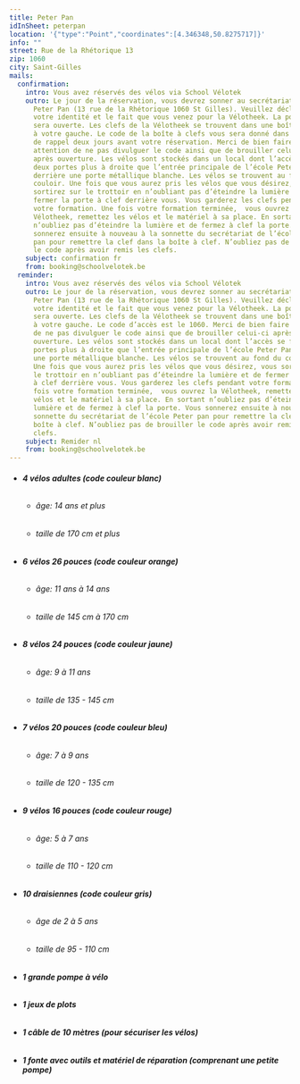 ```yaml
---
title: Peter Pan
idInSheet: peterpan
location: '{"type":"Point","coordinates":[4.346348,50.8275717]}'
info: ""
street: Rue de la Rhétorique 13
zip: 1060
city: Saint-Gilles
mails:
  confirmation:
    intro: Vous avez réservés des vélos via School Vélotek
    outro: Le jour de la réservation, vous devrez sonner au secrétariat de l’école
      Peter Pan (13 rue de la Rhétorique 1060 St Gilles). Veuillez décliner
      votre identité et le fait que vous venez pour la Vélotheek. La porte vous
      sera ouverte. Les clefs de la Vélotheek se trouvent dans une boîte à clef
      à votre gauche. Le code de la boîte à clefs vous sera donné dans l’email
      de rappel deux jours avant votre réservation. Merci de bien faire
      attention de ne pas divulguer le code ainsi que de brouiller celui-ci
      après ouverture. Les vélos sont stockés dans un local dont l’accès se fait
      deux portes plus à droite que l’entrée principale de l’école Peter Pan
      derrière une porte métallique blanche. Les vélos se trouvent au fond du
      couloir. Une fois que vous aurez pris les vélos que vous désirez, vous
      sortirez sur le trottoir en n’oubliant pas d’éteindre la lumière et de
      fermer la porte à clef derrière vous. Vous garderez les clefs pendant
      votre formation. Une fois votre formation terminée,  vous ouvrez la
      Vélotheek, remettez les vélos et le matériel à sa place. En sortant
      n’oubliez pas d’éteindre la lumière et de fermez à clef la porte. Vous
      sonnerez ensuite à nouveau à la sonnette du secrétariat de l’école Peter
      pan pour remettre la clef dans la boîte à clef. N’oubliez pas de brouiller
      le code après avoir remis les clefs. 
    subject: confirmation fr
    from: booking@schoolvelotek.be
  reminder:
    intro: Vous avez réservés des vélos via School Vélotek
    outro: Le jour de la réservation, vous devrez sonner au secrétariat de l’école
      Peter Pan (13 rue de la Rhétorique 1060 St Gilles). Veuillez décliner
      votre identité et le fait que vous venez pour la Vélotheek. La porte vous
      sera ouverte. Les clefs de la Vélotheek se trouvent dans une boîte à clef
      à votre gauche. Le code d’accès est le 1060. Merci de bien faire attention
      de ne pas divulguer le code ainsi que de brouiller celui-ci après
      ouverture. Les vélos sont stockés dans un local dont l’accès se fait deux
      portes plus à droite que l’entrée principale de l’école Peter Pan derrière
      une porte métallique blanche. Les vélos se trouvent au fond du couloir.
      Une fois que vous aurez pris les vélos que vous désirez, vous sortirez sur
      le trottoir en n’oubliant pas d’éteindre la lumière et de fermer la porte
      à clef derrière vous. Vous garderez les clefs pendant votre formation. Une
      fois votre formation terminée,  vous ouvrez la Vélotheek, remettez les
      vélos et le matériel à sa place. En sortant n’oubliez pas d’éteindre la
      lumière et de fermez à clef la porte. Vous sonnerez ensuite à nouveau à la
      sonnette du secrétariat de l’école Peter pan pour remettre la clef dans la
      boîte à clef. N’oubliez pas de brouiller le code après avoir remis les
      clefs.
    subject: Remider nl
    from: booking@schoolvelotek.be
---
```

* ###### **4 vélos adultes (code couleur blanc)**

  * ###### âge: 14 ans et plus
  * ###### taille de 170 cm et plus
* ###### **6 vélos 26 pouces (code couleur orange)**

  * ###### âge: 11 ans à 14 ans
  * ###### taille de 145 cm à 170 cm
* ###### **8 vélos 24 pouces (code couleur jaune)**

  * ###### âge: 9 à 11 ans
  * ###### taille de 135 - 145 cm 
* ###### **7 vélos 20 pouces (code couleur bleu)**

  * ###### âge: 7 à 9 ans
  * ###### taille de 120 - 135 cm
* ###### **9 vélos 16 pouces (code couleur rouge)**

  * ###### âge: 5 à 7 ans
  * ###### taille de 110 - 120 cm  
* ###### **10 draisiennes (code couleur gris)**

  * ###### âge de 2 à 5 ans
  * ###### taille de 95 - 110 cm                              
* ###### **1 grande pompe à vélo**
* ###### **1 jeux de plots**
* ###### **1 câble de 10 mètres (pour sécuriser les vélos)** 
* ###### **1 fonte avec outils et matériel de réparation (comprenant une petite pompe)**